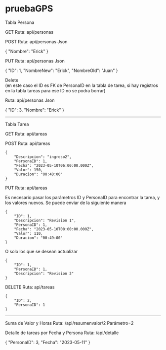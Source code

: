 # pruebaGPS

Tabla Persona

GET
Ruta: api/personas

POST
Ruta: api/personas
Json



{
  "Nombre": "Erick"
}




PUT
Ruta: api/personas
Json

{
  "ID": 1,
  "NombreNew": "Erick",
  "NombreOld": "Juan"
}



Delete  
(en este caso el ID es FK de PersonaID en la tabla de tarea, si hay registros en la tabla tareas para ese ID no se podra borrar)

Ruta: api/personas
Json


{
  "ID": 3,
  "Nombre": "Erick"
}


*************************************************************
Tabla Tarea

GET
Ruta: api/tareas

POST
Ruta: api/tareas

    {
        "Descripcion": "ingreso2",
        "PersonaID": 1,
        "Fecha": "2023-05-10T06:00:00.000Z",
        "Valor": 150,
        "Duracion": "00:40:00"
    }



PUT
Ruta: api/tareas

Es necesario pasar los parámetros ID y PersonaID para encontrar la tarea, y los valores nuevos.
Se puede enviar de la siguiente manera


    {
        "ID": 1,
        "Descripcion": "Revision 1",
        "PersonaID": 1,
        "Fecha": "2023-05-10T08:00:00.000Z",
        "Valor": 110,
        "Duracion": "00:49:00"
    }
    
    
    
O solo los que se desean actualizar 

    {
        "ID": 1,
        "PersonaID": 1,
        "Descripcion": "Revision 3"
    }


DELETE
Ruta: api/tareas


    {
        "ID": 2,
        "PersonaID": 1
    }
    
    


*********************************
Suma de Valor y Horas 
Ruta: /api/resumenvalor/2
Parámetro=2

Detalle de tareas por Fecha y Persona
Ruta: /api/detalle



{
    "PersonaID": 3,
    "Fecha": "2023-05-11"
}






